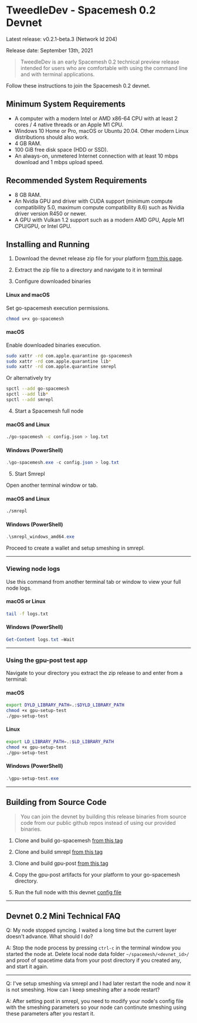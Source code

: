 # TweedleDev - Spacemesh 0.2 Devnet

Latest release: v0.2.1-beta.3 (Network Id 204)

Release date: September 13th, 2021

> TweedleDev is an early Spacemesh 0.2 technical preview release intended for users who are comfortable with using the command line and with terminal applications.

Follow these instructions to join the Spacemesh 0.2 devnet.

## Minimum System Requirements

- A computer with a modern Intel or AMD x86-64 CPU with at least 2 cores / 4 native threads or an Apple M1 CPU.
- Windows 10 Home or Pro, macOS or Ubuntu 20.04. Other modern Linux distributions should also work.
- 4 GB RAM.
- 100 GiB free disk space (HDD or SSD).
- An always-on, unmetered Internet connection with at least 10 mbps download and 1 mbps upload speed.

## Recommended System Requirements
- 8 GB RAM.
- An Nvidia GPU and driver with CUDA support (minimum compute compatibility 5.0, maximum compute compatibility 8.6) such as Nvidia driver version R450 or newer.
- A GPU with Vulkan 1.2 support such as a modern AMD GPU, Apple M1 CPU/GPU, or Intel GPU.

## Installing and Running

1. Download the devnet release zip file for your platform [from this page](https://github.com/spacemeshos/go-spacemesh/releases/tag/v0.2.1-beta.3).

2. Extract the zip file to a directory and navigate to it in terminal

3. Configure downloaded binaries

#### Linux and macOS
Set go-spacemesh execution permissions.

```bash
chmod u+x go-spacemesh
```

#### macOS
Enable downloaded binaries execution.

```bash
sudo xattr -rd com.apple.quarantine go-spacemesh
sudo xattr -rd com.apple.quarantine lib*
sudo xattr -rd com.apple.quarantine smrepl
```

Or alternatively try

```bash
spctl --add go-spacemesh
spctl --add lib*
spctl --add smrepl
```

4. Start a Spacemesh full node

#### macOS and Linux
```bash
./go-spacemesh -c config.json > log.txt
```

#### Windows (PowerShell)

```PowerShell
.\go-spacemesh.exe -c config.json > log.txt
```

5. Start Smrepl

Open another terminal window or tab.

#### macOS and Linux

```bash
./smrepl
```

#### Windows (PowerShell)

```PowerShell
.\smrepl_windows_amd64.exe
```

Proceed to create a wallet and setup smeshing in smrepl.

----

### Viewing node logs
Use this command from another terminal tab or window to view your full node logs.

#### macOS or Linux
```bash
tail -f logs.txt
```

#### Windows (PowerShell)
```PowerShell
Get-Content logs.txt –Wait
```

----

### Using the gpu-post test app
Navigate to your directory you extract the zip release to and enter from a terminal:

#### macOS
```bash
export DYLD_LIBRARY_PATH=.:$DYLD_LIBRARY_PATH
chmod +x gpu-setup-test
./gpu-setup-test
```

#### Linux
```bash
export LD_LIBRARY_PATH=.:$LD_LIBRARY_PATH
chmod +x gpu-setup-test
./gpu-setup-test
```

#### Windows (PowerShell)
```PowerShell
.\gpu-setup-test.exe
```

---

## Building from Source Code

> You can join the devnet by building this release binaries from source code from our public github repos instead of using our provided binaries.

1. Clone and build go-spacemesh [from this tag](https://github.com/spacemeshos/go-spacemesh/releases/tag/v0.2.1-beta.3)

2. Clone and build smrepl [from this tag](https://github.com/spacemeshos/smrepl/tree/v0.1.32)

3. Clone and build gpu-post [from this tag](https://github.com/spacemeshos/gpu-post/tree/v0.1.22)

4. Copy the gpu-post artifacts for your platform to your go-spacemesh directory.

5. Run the full node with this devnet [config file](https://storage.googleapis.com/spacecraft-data/devnet204-archive/config.json)

---

## Devnet 0.2 Mini Technical FAQ
Q: My node stopped syncing. I waited a long time but the current layer doesn't advance. What should I do?

A: Stop the node process by pressing `ctrl-c` in the terminal window you started the node at. Delete local node data folder `~/spacemesh/<devnet_id>/` and proof of spacetime data from your post directory if you created any, and start it again.

---

Q: I've setup smeshing via smrepl and I had later restart the node and now it is not smeshing. How can I keep smeshing after a node restart?

A: After setting post in smrepl, you need to modify your node's config file with the smeshing parameters so your node can continute smeshing using these parameters after you restart it.
